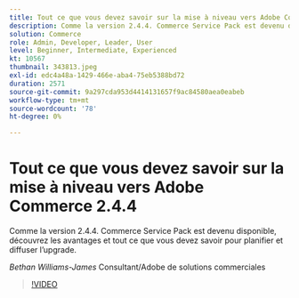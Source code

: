 ```yaml
---
title: Tout ce que vous devez savoir sur la mise à niveau vers Adobe Commerce 2.4.4
description: Comme la version 2.4.4. Commerce Service Pack est devenu disponible, découvrez les avantages et tout ce que vous devez savoir pour planifier et diffuser l’upgrade.
solution: Commerce
role: Admin, Developer, Leader, User
level: Beginner, Intermediate, Experienced
kt: 10567
thumbnail: 343813.jpeg
exl-id: edc4a48a-1429-466e-aba4-75eb5388bd72
duration: 2571
source-git-commit: 9a297cda953d4414131657f9ac84580aea0eabeb
workflow-type: tm+mt
source-wordcount: '78'
ht-degree: 0%

---
```


# Tout ce que vous devez savoir sur la mise à niveau vers Adobe Commerce 2.4.4

Comme la version 2.4.4. Commerce Service Pack est devenu disponible, découvrez les avantages et tout ce que vous devez savoir pour planifier et diffuser l’upgrade.

*Bethan Williams-James* Consultant/Adobe de solutions commerciales

>[!VIDEO](https://video.tv.adobe.com/v/343813/?quality=12&learn=on)
